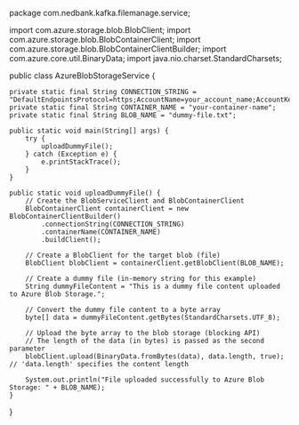 package com.nedbank.kafka.filemanage.service;

import com.azure.storage.blob.BlobClient;
import com.azure.storage.blob.BlobContainerClient;
import com.azure.storage.blob.BlobContainerClientBuilder;
import com.azure.core.util.BinaryData;
import java.nio.charset.StandardCharsets;

public class AzureBlobStorageService {

    private static final String CONNECTION_STRING = "DefaultEndpointsProtocol=https;AccountName=your_account_name;AccountKey=your_account_key;EndpointSuffix=core.windows.net";
    private static final String CONTAINER_NAME = "your-container-name";
    private static final String BLOB_NAME = "dummy-file.txt";

    public static void main(String[] args) {
        try {
            uploadDummyFile();
        } catch (Exception e) {
            e.printStackTrace();
        }
    }

    public static void uploadDummyFile() {
        // Create the BlobServiceClient and BlobContainerClient
        BlobContainerClient containerClient = new BlobContainerClientBuilder()
            .connectionString(CONNECTION_STRING)
            .containerName(CONTAINER_NAME)
            .buildClient();

        // Create a BlobClient for the target blob (file)
        BlobClient blobClient = containerClient.getBlobClient(BLOB_NAME);

        // Create a dummy file (in-memory string for this example)
        String dummyFileContent = "This is a dummy file content uploaded to Azure Blob Storage.";

        // Convert the dummy file content to a byte array
        byte[] data = dummyFileContent.getBytes(StandardCharsets.UTF_8);

        // Upload the byte array to the blob storage (blocking API)
        // The length of the data (in bytes) is passed as the second parameter
        blobClient.upload(BinaryData.fromBytes(data), data.length, true);  // 'data.length' specifies the content length

        System.out.println("File uploaded successfully to Azure Blob Storage: " + BLOB_NAME);
    }
}

